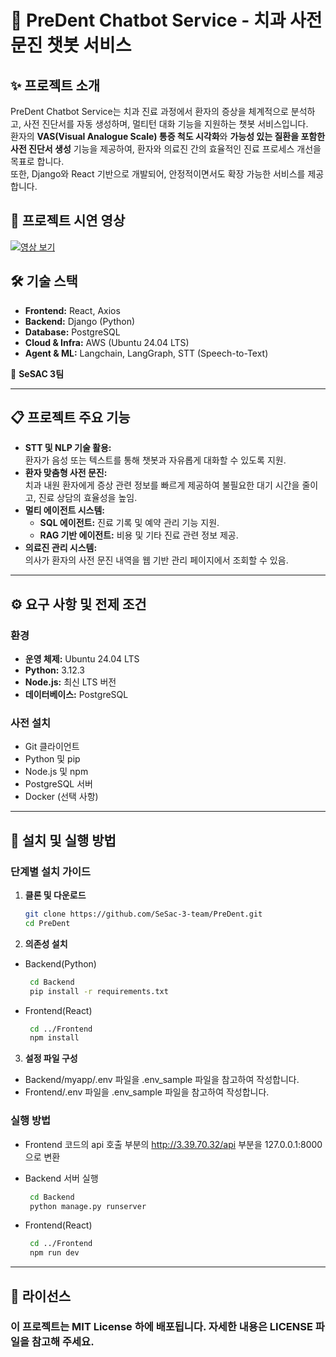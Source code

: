 # 🦷 PreDent Chatbot Service - 치과 사전 문진 챗봇 서비스

## ✨ 프로젝트 소개

PreDent Chatbot Service는 치과 진료 과정에서 환자의 증상을 체계적으로 분석하고, 사전 진단서를 자동 생성하며, 멀티턴 대화 기능을 지원하는 챗봇 서비스입니다.  
환자의 **VAS(Visual Analogue Scale) 통증 척도 시각화**와 **가능성 있는 질환을 포함한 사전 진단서 생성** 기능을 제공하여, 환자와 의료진 간의 효율적인 진료 프로세스 개선을 목표로 합니다.  
또한, Django와 React 기반으로 개발되어, 안정적이면서도 확장 가능한 서비스를 제공합니다.

## 🎥 프로젝트 시연 영상

[![영상 보기](https://img.youtube.com/vi/EZBex0batkg/0.jpg)](https://youtu.be/EZBex0batkg)

## 🛠️ 기술 스택

- **Frontend:** React, Axios
- **Backend:** Django (Python)
- **Database:** PostgreSQL
- **Cloud & Infra:** AWS (Ubuntu 24.04 LTS)
- **Agent & ML:** Langchain, LangGraph, STT (Speech-to-Text)

🚀 **SeSAC 3팀**

---

## 📋 프로젝트 주요 기능

- **STT 및 NLP 기술 활용:**  
  환자가 음성 또는 텍스트를 통해 챗봇과 자유롭게 대화할 수 있도록 지원.
- **환자 맞춤형 사전 문진:**  
  치과 내원 환자에게 증상 관련 정보를 빠르게 제공하여 불필요한 대기 시간을 줄이고, 진료 상담의 효율성을 높임.
- **멀티 에이전트 시스템:**
  - **SQL 에이전트:** 진료 기록 및 예약 관리 기능 지원.
  - **RAG 기반 에이전트:** 비용 및 기타 진료 관련 정보 제공.
- **의료진 관리 시스템:**  
  의사가 환자의 사전 문진 내역을 웹 기반 관리 페이지에서 조회할 수 있음.

---

## ⚙️ 요구 사항 및 전제 조건

### 환경

- **운영 체제:** Ubuntu 24.04 LTS
- **Python:** 3.12.3
- **Node.js:** 최신 LTS 버전
- **데이터베이스:** PostgreSQL

### 사전 설치

- Git 클라이언트
- Python 및 pip
- Node.js 및 npm
- PostgreSQL 서버
- Docker (선택 사항)

---

## 🚀 설치 및 실행 방법

### 단계별 설치 가이드

1. **클론 및 다운로드**

   ```bash
   git clone https://github.com/SeSac-3-team/PreDent.git
   cd PreDent
   ```

2. **의존성 설치**

- Backend(Python)

  ```bash
   cd Backend
   pip install -r requirements.txt
  ```

- Frontend(React)
  ```bash
   cd ../Frontend
   npm install
  ```

3. **설정 파일 구성**

- Backend/myapp/.env 파일을 .env_sample 파일을 참고하여 작성합니다.
- Frontend/.env 파일을 .env_sample 파일을 참고하여 작성합니다.

### 실행 방법

- Frontend 코드의 api 호출 부분의 http://3.39.70.32/api 부분을 127.0.0.1:8000으로 변환

- Backend 서버 실행

  ```bash
   cd Backend
   python manage.py runserver
  ```

- Frontend(React)
  ```bash
   cd ../Frontend
   npm run dev
  ```

---

## 📄 라이선스

### 이 프로젝트는 MIT License 하에 배포됩니다. 자세한 내용은 LICENSE 파일을 참고해 주세요.
